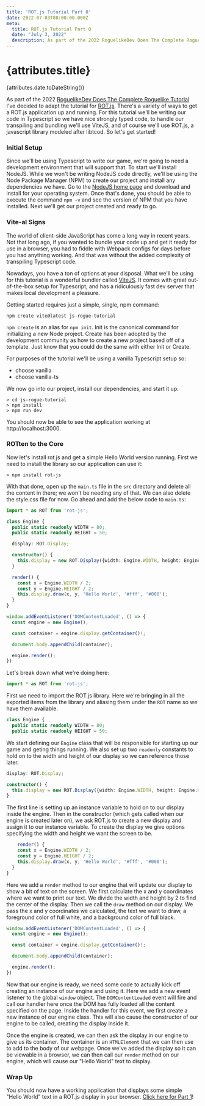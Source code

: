 ```yaml
---
title: 'ROT.js Tutorial Part 0'
date: 2022-07-03T08:00:00.000Z
meta:
  title: ROT.js Tutorial Part 0 
  date: "July 3, 2022"
  description: As part of the 2022 RoguelikeDev Does The Complete Roguelike Tutorial I've decided to adapt the tutorial for ROT.js. There's a variety of ways to get a ROT.js application up and running. For this tutorial we'll be writing our code in Typescript so we have nice strongly typed code, to handle our transpiling and bundling we'll use ViteJS, and of course we'll use ROT.js, a javascript library modeled after libtcod. So let's get started!
---
```


# {attributes.title}
{attributes.date.toDateString()}

As part of the 2022 [RoguelikeDev Does The Complete Roguelike Tutorial](https://www.reddit.com/r/roguelikedev/comments/vm9yam/roguelikedev_does_the_complete_roguelike_tutorial/)
I've decided to adapt the tutorial for [ROT.js](https://ondras.github.io/rot.js/hp/). There's a variety of ways to 
get a ROT.js application up and running. For this tutorial we'll be writing our code in Typescript so we have nice
strongly typed code, to handle our transpiling and bundling we'll use ViteJS, and of course we'll use ROT.js, a javascript
library modeled after libtcod. So let's get started!

### Initial Setup

Since we'll be using Typescript to write our game, we're going to need a development environment that will support that.
To start we'll install NodeJS. While we won't be writing NodeJS code directly, we'll be using the Node Package Manager
(NPM) to create our project and install any dependencies we have. Go to the [NodeJS home page](https://nodejs.org/) and
download and install for your operating system. Once that's done, you should be able to execute the command `npm -v` and 
see the version of NPM that you have installed. Next we'll get our project created and ready to go.

### Vite-al Signs

The world of client-side JavaScript has come a long way in recent years. Not that long ago, if you wanted to bundle
your code up and get it ready for use in a browser, you had to fiddle with Webpack configs for days before you had
anything working. And that was without the added complexity of transpiling Typescript code. 

Nowadays, you have a ton of options at your disposal. What we'll be using for this tutorial is a wonderful bundler
called [ViteJS](https://vitejs.dev/). It comes with great out-of-the-box setup for Typescript, and has a ridiculously fast dev server
that makes local development a pleasure. 

Getting started requires just a simple, single, npm command:

```
npm create vite@latest js-rogue-tutorial
```

`npm create` is an alias for `npm init`. Init is the canonical command for initializing a new Node project. Create has
been adopted by the development community as how to create a new project based off of a template. Just know that you could
do the same with either Init or Create. 

For purposes of the tutorial we'll be using a vanilla Typescript setup so:

- choose vanilla
- choose vanilla-ts

We now go into our project, install our dependencies, and start it up:

```
> cd js-rogue-tutorial
> npm install
> npm run dev
```

You should now be able to see the application working at http://localhost:3000. 

### ROTten to the Core

Now let's install rot.js and get a simple Hello World version running. First we need to install the library so 
our application can use it:

```
> npm install rot-js
```

With that done, open up the `main.ts` file in the `src` directory and delete all the content in there; we won't
be needing any of that. We can also delete the style.css file for now. Go ahead and add the below code to `main.ts`:

```typescript
import * as ROT from 'rot-js';

class Engine {
  public static readonly WIDTH = 80;
  public static readonly HEIGHT = 50;

  display: ROT.Display;

  constructor() {
    this.display = new ROT.Display({width: Engine.WIDTH, height: Engine.HEIGHT});
  }

  render() {
    const x = Engine.WIDTH / 2;
    const y = Engine.HEIGHT / 2;
    this.display.draw(x, y, 'Hello World', '#fff', '#000');
  }
}

window.addEventListener('DOMContentLoaded', () => {
  const engine = new Engine();

  const container = engine.display.getContainer()!;

  document.body.appendChild(container);

  engine.render();
})
```

Let's break down what we're doing here:

```typescript
import * as ROT from 'rot-js';
```

First we need to import the ROT.js library. Here we're bringing in all the exported items from the library and aliasing
them under the `ROT` name so we have them available. 

```typescript
class Engine {
  public static readonly WIDTH = 80;
  public static readonly HEIGHT = 50;
```

We start defining our `Engine` class that will be responsible for starting up our game and geting things running. We also
set up two `readonly` constants to hold on to the width and height of our display so we can reference those later.

```typescript
display: ROT.Display;

constructor() {
  this.display = new ROT.Display({width: Engine.WIDTH, height: Engine.HEIGHT});
}
```

The first line is setting up an instance variable to hold on to our display inside the engine. Then in the constructor
(which gets called when our engine is created later on), we ask ROT.js to create a new display and assign it to our
instance variable. To create the display we give options specifying the width and height we want the screen to be.

```typescript
    render() {
    const x = Engine.WIDTH / 2;
    const y = Engine.HEIGHT / 2;
    this.display.draw(x, y, 'Hello World', '#fff', '#000');
  }
}
```

Here we add a `render` method to our engine that will update our display to show a bit of text on the screen. We first
calculate the x and y coordinates where we want to print our text. We divide the width and height by 2 to find the center
of the display. Then we call the `draw` method on our display. We pass the x and y coordinates we calculated, the text we
want to draw, a foreground color of full white, and a background color of full black. 

```typescript
window.addEventListener('DOMContentLoaded', () => {
  const engine = new Engine();

  const container = engine.display.getContainer()!;

  document.body.appendChild(container);

  engine.render();
})
```

Now that our engine is ready, we need some code to actually kick off creating an instance of our engine and using it.
Here we add a new event listener to the global `window` object. The `DOMContentLoaded` event will fire and call our handler
here once the DOM has fully loaded all the content specified on the page. Inside the handler for this event, we first
create a new instance of our engine class. This will also cause the constructor of our engine to be called, creating the
display inside it. 

Once the engine is created, we can then ask the display in our engine to give us its container. The container is an `HTMLElement`
that we can then use to add to the body of our webpage. Once we've added the display so it can be viewable in a browser,
we can then call our `render` method on our engine, which will cause our "Hello World" text to display.

### Wrap Up

You should now have a working application that displays some simple "Hello World" text in a ROT.js display in your browser.
[Click here for Part 1](/rotjs-tutorial/part1)!